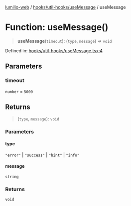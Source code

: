[lumilio-web](../../../../modules.md) / [hooks/util-hooks/useMessage](../index.md) / useMessage

# Function: useMessage()

> **useMessage**(`timeout`): (`type`, `message`) => `void`

Defined in: [hooks/util-hooks/useMessage.tsx:4](https://github.com/EdwinZhanCN/Lumilio-Photos/blob/33fe9d3b91b52951162b2ea4b3fdca9bdb6bd277/web/src/hooks/util-hooks/useMessage.tsx#L4)

## Parameters

### timeout

`number` = `5000`

## Returns

> (`type`, `message`): `void`

### Parameters

#### type

`"error"` | `"success"` | `"hint"` | `"info"`

#### message

`string`

### Returns

`void`
